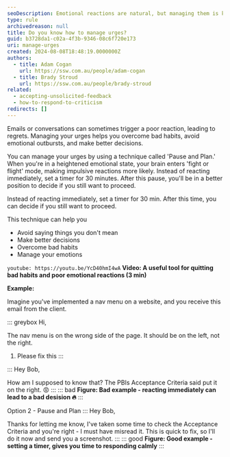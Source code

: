 ```yaml
---
seoDescription: Emotional reactions are natural, but managing them is key. Learn the 'Pause and Plan' technique to handle your emotions effectively.
type: rule
archivedreason: null
title: Do you know how to manage urges?
guid: b3728da1-c02a-4f3b-9346-08c6f720e173
uri: manage-urges
created: 2024-08-08T18:48:19.0000000Z
authors:
  - title: Adam Cogan
    url: https://ssw.com.au/people/adam-cogan
  - title: Brady Stroud
    url: https://ssw.com.au/people/brady-stroud
related: 
  - accepting-unsolicited-feedback
  - how-to-respond-to-criticism
redirects: []
---
```


Emails or conversations can sometimes trigger a poor reaction, leading to regrets. Managing your urges helps you overcome bad habits, avoid emotional outbursts, and make better decisions.

<!--endintro-->

You can manage your urges by using a technique called 'Pause and Plan.' When you're in a heightened emotional state, your brain enters 'fight or flight' mode, making impulsive reactions more likely. Instead of reacting immediately, set a timer for 30 minutes. After this pause, you'll be in a better position to decide if you still want to proceed.

Instead of reacting immediately, set a timer for 30 min. After this time, you can decide if you still want to proceed.

This technique can help you
* Avoid saying things you don't mean
* Make better decisions
* Overcome bad habits
* Manage your emotions

`youtube: https://youtu.be/YcD40hmI4wA`
**Video: A useful tool for quitting bad habits and poor emotional reactions (3 min)**

**Example:**

Imagine you've implemented a nav menu on a website, and you receive this email from the client.

::: greybox
Hi,

The nav menu is on the wrong side of the page. It should be on the left, not the right.

1. Please fix this
:::

:::
Hey Bob,

How am I supposed to know that? The PBIs Acceptance Criteria said put it on the right. 😡
:::
::: bad
**Figure: Bad example - reacting immediately can lead to a bad desision 🔥**
:::

Option 2 - Pause and Plan
:::
Hey Bob,

Thanks for letting me know, I've taken some time to check the Acceptance Criteria and you're right - I must have misread it.
This is quick to fix, so I'll do it now and send you a screenshot.
:::
::: good
**Figure: Good example - setting a timer, gives you time to responding calmly**
:::
